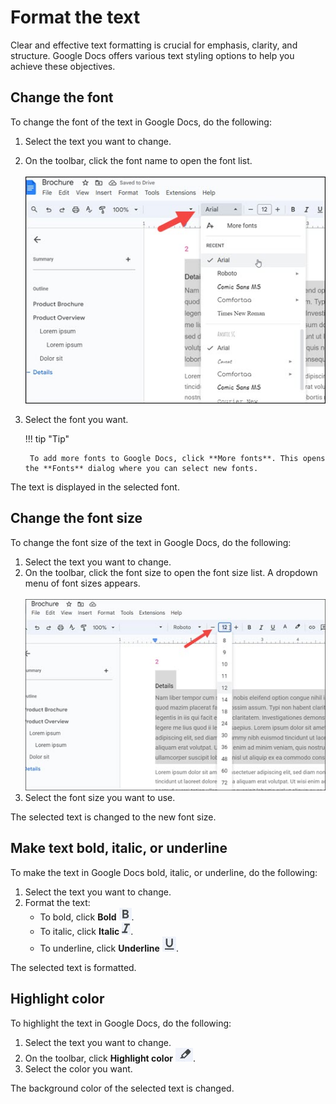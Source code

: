 # Format the text
Clear and effective text formatting is crucial for emphasis, clarity, and structure. Google Docs offers various text styling options to help you achieve these objectives.
## Change the font
To change the font of the text in Google Docs, do the following:

1. Select the text you want to change.  
2. On the toolbar, click the font name to open the font list.  
  <br/> ![font](../assets/2023-12-17_23-22-34.jpg)  
3. Select the font you want.      
   
    !!! tip "Tip"

        To add more fonts to Google Docs, click **More fonts**. This opens the **Fonts** dialog where you can select new fonts.

The text is displayed in the selected font.

## Change the font size


To change the font size of the text in Google Docs, do the following:

1. Select the text you want to change.
2. On the toolbar, click the font size to open the font size list.
    A dropdown menu of font sizes appears.  
    <br/> ![font size](../assets/2023-12-17_23-20-57.jpg)
3. Select the font size you want to use.  
   
The selected text is changed to the new font size.

## Make text bold, italic, or underline


 To make the text in Google Docs bold, italic, or underline, do the following:

1. Select the text you want to change.
2. Format the text:
    - To bold, click **Bold** ![bold](../assets/2023-12-18_16-29-42.jpg).
    - To italic, click **Italic** ![italic](../assets/2023-12-18_16-32-04.jpg).
    -  To underline, click **Underline** ![underline](../assets/2023-12-18_16-32-50.jpg).
  
  
The selected text is formatted.

## Highlight color


To highlight the text in Google Docs, do the following:  

1. Select the text you want to change.
2. On the toolbar, click **Highlight color** ![highlight-color](../assets/2023-12-18_16-34-44.jpg).
3. Select the color you want.  

The background color of the selected text is changed.













